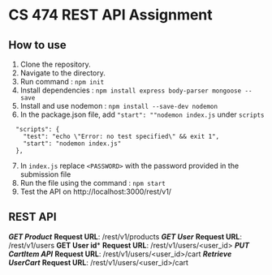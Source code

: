 # CS 474 REST API Assignment

## How to use

1. Clone the repository.
2. Navigate to the directory.
3. Run command : `npm init`
4. Install dependencies : `npm install express body-parser mongoose --save`
5. Install and use nodemon : `npm install --save-dev nodemon`
6. In the package.json file, add `"start": ""nodemon index.js` under `scripts`
```
  "scripts": {
    "test": "echo \"Error: no test specified\" && exit 1",
    "start": "nodemon index.js"
  },
```
7. In `index.js` replace `<PASSWORD>` with the password provided in the submission file
8. Run the file using the command : `npm start`
9. Test the API on http://localhost:3000/rest/v1/

## REST API
***GET Product***
**Request URL**: /rest/v1/products
***GET User***
**Request URL**: /rest/v1/users
**GET User id***
**Request URL**: /rest/v1/users/<user_id>
***PUT CartItem API***
**Request URL**: /rest/v1/users/<user_id>/cart
***Retrieve UserCart***
**Request URL**: /rest/v1/users/<user_id>/cart


